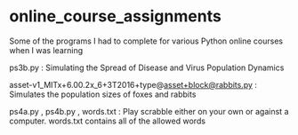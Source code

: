 # online_course_assignments
Some of the programs I had to complete for various Python online courses when I was learning

ps3b.py : Simulating the Spread of Disease and Virus Population Dynamics  

asset-v1_MITx+6.00.2x_6+3T2016+type@asset+block@rabbits.py : Simulates the population sizes of foxes and 
rabbits

ps4a.py , ps4b.py , words.txt : Play scrabble either on your own or against a computer. words.txt contains
all of the allowed words
